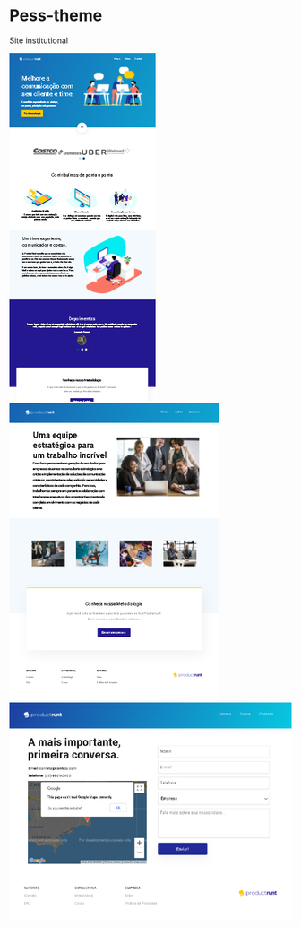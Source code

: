 # Pess-theme
 Site institutional
 
  ![Preview-Screens](https://github.com/LeonardoPess/Pess-theme/blob/master/screenshot.png)
  ![Preview-Screens](https://github.com/LeonardoPess/Pess-theme/blob/master/Screenshot_2.png)
  ![Preview-Screens](https://github.com/LeonardoPess/Pess-theme/blob/master/Screenshot_3.png)
